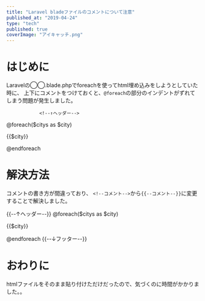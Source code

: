 ```yaml
---
title: "Laravel bladeファイルのコメントについて注意"
published_at: "2019-04-24"
type: "tech"
published: true
coverImage: "アイキャッチ.png"
---
```


# はじめに

Laravelの◯◯.blade.phpでforeachを使ってhtml埋め込みをしようとしていた時に、 上下にコメントをつけておくと、`@foreach`の部分のインデントがずれてしまう問題が発生しました。

                <!--↑ヘッダー-->
@foreach($citys as $city)
<p>{{$city}}</p>
@endforeach
<!--↓フッター-->

# 解決方法

コメントの書き方が間違っており、 `<!--コメント-->`から`{{--コメント--}}`に変更することで解決しました。

{{--↑ヘッダー--}}
@foreach($citys as $city)
<p>{{$city}}</p>
@endforeach
{{--↓フッター--}}

# おわりに

htmlファイルをそのまま貼り付けただけだったので、気づくのに時間がかかりました。。
